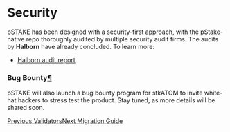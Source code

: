 # Security

pSTAKE has been designed with a security-first approach, with the pStake-native repo thoroughly audited by multiple security audit firms. The audits by **Halborn** have already concluded. To learn more:

* [Halborn audit report](https://github.com/persistenceOne/pStake-auditReports/blob/main/stkATOM/Persistence\_stkATOM\_Cosmos\_Security\_Audit\_Report\_Halborn\_Final.pdf)

### Bug Bounty[¶](broken-reference) <a href="#bug-bounty" id="bug-bounty"></a>

pSTAKE will also launch a bug bounty program for stkATOM to invite white-hat hackers to stress test the product. Stay tuned, as more details will be shared soon.

[Previous Validators](broken-reference)[Next Migration Guide](broken-reference)
